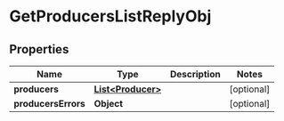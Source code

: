 

# GetProducersListReplyObj


## Properties

| Name | Type | Description | Notes |
|------------ | ------------- | ------------- | -------------|
|**producers** | [**List&lt;Producer&gt;**](Producer.md) |  |  [optional] |
|**producersErrors** | **Object** |  |  [optional] |



